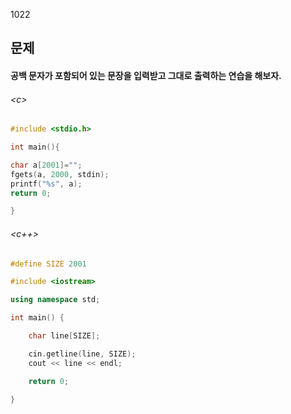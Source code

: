 1022
## 문제
#### 공백 문자가 포함되어 있는 문장을 입력받고 그대로 출력하는 연습을 해보자.

###### \<c\>
```c
#include <stdio.h>

int main(){

char a[2001]="";
fgets(a, 2000, stdin);
printf("%s", a);
return 0;

}
```

###### \<c++\>
```c++
#define SIZE 2001

#include <iostream>

using namespace std;

int main() {

	char line[SIZE];

	cin.getline(line, SIZE);
	cout << line << endl;

	return 0;

}

```
